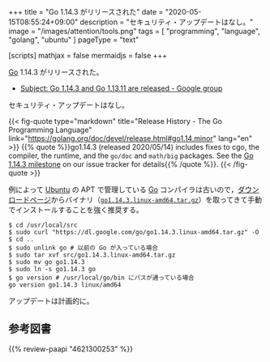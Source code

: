 +++
title = "Go 1.14.3 がリリースされた"
date =  "2020-05-15T08:55:24+09:00"
description = "セキュリティ・アップデートはなし。"
image = "/images/attention/tools.png"
tags  = [ "programming", "language", "golang", "ubuntu" ]
pageType = "text"

[scripts]
  mathjax = false
  mermaidjs = false
+++

[Go] 1.14.3 がリリースされた。

- [Subject: Go 1.14.3 and Go 1.13.11 are released - Google group](https://groups.google.com/forum/#!topic/golang-announce/-9KWN-OUSl0)

セキュリティ・アップデートはなし。

{{< fig-quote type="markdown" title="Release History - The Go Programming Language" link="https://golang.org/doc/devel/release.html#go1.14.minor" lang="en" >}}
{{% quote %}}go1.14.3 (released 2020/05/14) includes fixes to cgo, the compiler, the runtime, and the `go/doc` and `math/big` packages. See the [Go 1.14.3 milestone](https://github.com/golang/go/issues?q=milestone%3AGo1.14.3+label%3ACherryPickApproved) on our issue tracker for details{{% /quote %}}.
{{< /fig-quote >}}

例によって [Ubuntu] の APT で管理している [Go] コンパイラは古いので，[ダウンロードページ](https://golang.org/dl/ "Downloads - The Go Programming Language")からバイナリ（[`go1.14.3.linux-amd64.tar.gz`](https://dl.google.com/go/go1.14.3.linux-amd64.tar.gz)）を取ってきて手動でインストールすることを強く推奨する。

```text
$ cd /usr/local/src
$ sudo curl "https://dl.google.com/go/go1.14.3.linux-amd64.tar.gz" -O
$ cd ..
$ sudo unlink go # 以前の Go が入っている場合
$ sudo tar xvf src/go1.14.3.linux-amd64.tar.gz
$ sudo mv go go1.14.3
$ sudo ln -s go1.14.3 go
$ go version # /usr/local/go/bin にパスが通っている場合
go version go1.14.3 linux/amd64
```

アップデートは計画的に。

[Go]: https://golang.org/ "The Go Programming Language"
[Go 言語]: https://golang.org/ "The Go Programming Language"
[Ubuntu]: https://www.ubuntu.com/ "The leading operating system for PCs, IoT devices, servers and the cloud | Ubuntu"

## 参考図書

{{% review-paapi "4621300253" %}} <!-- プログラミング言語Go -->
